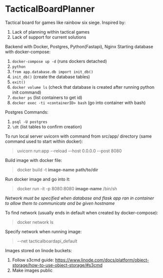 # TacticalBoardPlanner
Tactical board for games like rainbow six siege. 
Inspired by:
1. Lack of planning within tactical games
2. Lack of support for current solutions

Backend with Docker, Postgres, Python(Fastapi), Nginx
Starting database with docker-compose:
1. ```docker-compose up -d``` (runs dockers detached)
2. ```python```
3. ```from app.database.db import init_db()```
4. ```init_db()``` (create the database tables)
5. ```exit()```
6. ```docker volume ls``` (check that database is created after running python init command)
7. ```docker ps``` (list containers to get id)
8. ```docker exec -ti <containerID> bash``` (go into container with bash)

Postgres Commands:
1. ```psql -U postgres```
2. `````\dt````` (list tables to confirm creation)

To run local server uvicorn with command from src/app/ directory (same command used to start within docker):
> uvicorn run:app --reload --host 0.0.0.0 --post 8080

Build image with docker file:
> docker build -t **image-name** **path/to/dir**

Run docker image and go into it:
> docker run -it -p 8080:8080 **image-name** /bin/sh
>
*Network must be specified when database and flask app ran in container to
allow them to communicate and be given hostname*

To find network (usually ends in default when created by docker-compose):
> docker network ls

Specify network when running image: 
> --net tacticalboardapi_default

Images stored on linode buckets:
1. Follow s3cmd guide: https://www.linode.com/docs/platform/object-storage/how-to-use-object-storage/#s3cmd
2. Make images public
